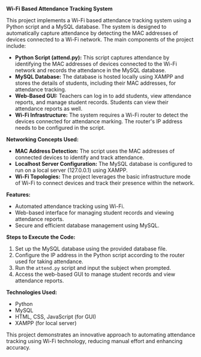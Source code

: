 **Wi-Fi Based Attendance Tracking System**

This project implements a Wi-Fi based attendance tracking system using a Python script and a MySQL database. The system is designed to automatically capture attendance by detecting the MAC addresses of devices connected to a Wi-Fi network. The main components of the project include:

- **Python Script (attend.py):** This script captures attendance by identifying the MAC addresses of devices connected to the Wi-Fi network and records the attendance in the MySQL database.
- **MySQL Database:** The database is hosted locally using XAMPP and stores the details of students, including their MAC addresses, for attendance tracking.
- **Web-Based GUI:** Teachers can log in to add students, view attendance reports, and manage student records. Students can view their attendance reports as well.
- **Wi-Fi Infrastructure:** The system requires a Wi-Fi router to detect the devices connected for attendance marking. The router's IP address needs to be configured in the script.

**Networking Concepts Used:**
- **MAC Address Detection:** The script uses the MAC addresses of connected devices to identify and track attendance.
- **Localhost Server Configuration:** The MySQL database is configured to run on a local server (127.0.0.1) using XAMPP.
- **Wi-Fi Topologies:** The project leverages the basic infrastructure mode of Wi-Fi to connect devices and track their presence within the network.

**Features:**
- Automated attendance tracking using Wi-Fi.
- Web-based interface for managing student records and viewing attendance reports.
- Secure and efficient database management using MySQL.

**Steps to Execute the Code:**
1. Set up the MySQL database using the provided database file.
2. Configure the IP address in the Python script according to the router used for taking attendance.
3. Run the `attend.py` script and input the subject when prompted.
4. Access the web-based GUI to manage student records and view attendance reports.

**Technologies Used:**
- Python
- MySQL
- HTML, CSS, JavaScript (for GUI)
- XAMPP (for local server)

This project demonstrates an innovative approach to automating attendance tracking using Wi-Fi technology, reducing manual effort and enhancing accuracy.


